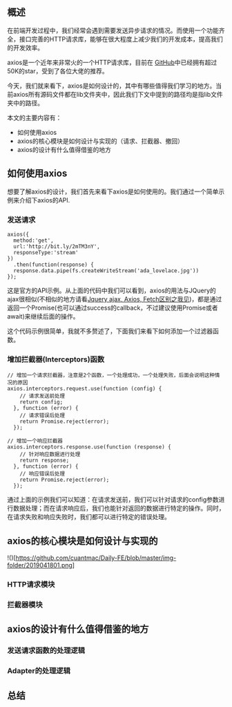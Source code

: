 ## 概述

在前端开发过程中，我们经常会遇到需要发送异步请求的情况。而使用一个功能齐全，接口完善的HTTP请求库，能够在很大程度上减少我们的开发成本，提高我们的开发效率。

axios是一个近年来非常火的一个HTTP请求库，目前在 [GitHub](https://github.com/axios/axios)中已经拥有超过50K的star，受到了各位大佬的推荐。

今天，我们就来看下，axios是如何设计的，其中有哪些值得我们学习的地方。当前axios所有源码文件都在lib文件夹中，因此我们下文中提到的路径均是指lib文件夹中的路径。

本文的主要内容有：

* 如何使用axios
* axios的核心模块是如何设计与实现的（请求、拦截器、撤回）
* axios的设计有什么值得借鉴的地方

## 如何使用axios

想要了解axios的设计，我们首先来看下axios是如何使用的。我们通过一个简单示例来介绍下axios的API.

### 发送请求

 ~~~
 axios({
   method:'get',
   url:'http://bit.ly/2mTM3nY',
   responseType:'stream'
 })
   .then(function(response) {
   response.data.pipe(fs.createWriteStream('ada_lovelace.jpg'))
 });
 ~~~
 
 这是官方的API示例。从上面的代码中我们可以看到，axios的用法与JQuery的ajax很相似(不相似的地方请看[Jquery ajax, Axios, Fetch区别之我见](https://segmentfault.com/a/1190000012836882))，都是通过返回一个Promise(也可以通过success的callback，不过建议使用Promise或者await)来继续后面的操作。
 
 这个代码示例很简单，我就不多赘述了，下面我们来看下如何添加一个过滤器函数。
 
 ### 增加拦截器(Interceptors)函数
 
 ~~~
 // 增加一个请求拦截器，注意是2个函数，一个处理成功，一个处理失败，后面会说明这种情况的原因
 axios.interceptors.request.use(function (config) {
     // 请求发送前处理
     return config;
   }, function (error) {
     // 请求错误后处理
     return Promise.reject(error);
   });
 
 // 增加一个响应拦截器
 axios.interceptors.response.use(function (response) {
     // 针对响应数据进行处理
     return response;
   }, function (error) {
     // 响应错误后处理
     return Promise.reject(error);
   });
 ~~~
 
 通过上面的示例我们可以知道：在请求发送前，我们可以针对请求的config参数进行数据处理；而在请求响应后，我们也能针对返回的数据进行特定的操作。同时，在请求失败和响应失败时，我们都可以进行特定的错误处理。
 
## axios的核心模块是如何设计与实现的

!()[https://github.com/cuantmac/Daily-FE/blob/master/img-folder/2019041801.png]

### HTTP请求模块

### 拦截器模块

## axios的设计有什么值得借鉴的地方

### 发送请求函数的处理逻辑

### Adapter的处理逻辑

## 总结